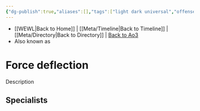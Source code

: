 ```yaml
---
{"dg-publish":true,"aliases":[],"tags":["light dark universal","offense defense utility","control sense alter","forcepower"],"permalink":"/force-abilities-force-phenomena/force-deflection/","dgPassFrontmatter":true}
---
```


- [[WEWL\|Back to Home]] | [[Meta/Timeline\|Back to Timeline]] | [[Meta/Directory\|Back to Directory]] | [Back to Ao3](https://archiveofourown.org/works/19334440/chapters/45992584)
- Also known as 

# Force deflection
Description

**Specialists**
- 